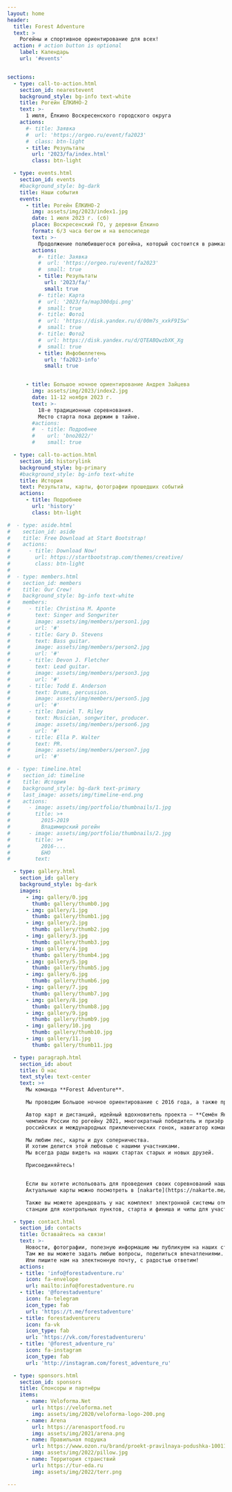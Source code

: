 ```yaml
---
layout: home
header:
  title: Forest Adventure
  text: >
    Рогейны и спортивное ориентирование для всех!
  action: # action button is optional
    label: Календарь
    url: '#events'


sections:
  - type: call-to-action.html
    section_id: nearestevent
    background_style: bg-info text-white
    title: Рогейн ЁЛКИНО-2
    text: >-
      1 июля, Ёлкино Воскресенского городского округа
    actions:
      #- title: Заявка
      #  url: 'https://orgeo.ru/event/fa2023'
      #  class: btn-light
      - title: Результаты
        url: '2023/fa/index.html'
        class: btn-light

  - type: events.html
    section_id: events
    #background_style: bg-dark
    title: Наши события
    events:
      - title: Рогейн ЁЛКИНО-2
        img: assets/img/2023/index1.jpg
        date: 1 июля 2023 г. (сб)
        place: Воскресенский ГО, у деревни Ёлкино
        format: 6/3 часа бегом и на велосипеде
        text: >-
          Продолжение полюбившегося рогейна, который состоится в рамках спортивного фестиваля ТОР.
        actions:
          #- title: Заявка
          #  url: 'https://orgeo.ru/event/fa2023'
          #  small: true
          - title: Результаты
            url: '2023/fa/'
            small: true
          #- title: Карта
          #  url: '2023/fa/map300dpi.png'
          #  small: true
          #- title: Фото1
          #  url: 'https://disk.yandex.ru/d/00m7s_xxkF9ISw'
          #  small: true
          #- title: Фото2
          #  url: https://disk.yandex.ru/d/QTEABQwzbXK_Xg
          #  small: true
          - title: Инфобюллетень
            url: 'fa2023-info'
            small: true


      - title: Большое ночное ориентирование Андрея Зайцева
        img: assets/img/2023/index2.jpg
        date: 11-12 ноября 2023 г.
        text: >-
          18-е традиционные соревнования.
          Место старта пока держим в тайне.
        #actions:
        #  - title: Подробнее
        #    url: 'bno2022/'
        #    small: true

  - type: call-to-action.html
    section_id: historylink
    background_style: bg-primary
    #background_style: bg-info text-white
    title: История
    text: Результаты, карты, фотографии прошедших событий
    actions:
      - title: Подробнее
        url: 'history'
        class: btn-light

#  - type: aside.html
#    section_id: aside
#    title: Free Download at Start Bootstrap!
#    actions:
#      - title: Download Now!
#        url: https://startbootstrap.com/themes/creative/
#        class: btn-light
#
#  - type: members.html
#    section_id: members
#    title: Our Crew!
#    background_style: bg-info text-white
#    members:
#      - title: Christina M. Aponte
#        text: Singer and Songwriter
#        image: assets/img/members/person1.jpg
#        url: '#'
#      - title: Gary D. Stevens
#        text: Bass guitar.
#        image: assets/img/members/person2.jpg
#        url: '#'
#      - title: Devon J. Fletcher
#        text: Lead guitar.
#        image: assets/img/members/person3.jpg
#        url: '#'
#      - title: Todd E. Anderson
#        text: Drums, percussion.
#        image: assets/img/members/person5.jpg
#        url: '#'
#      - title: Daniel T. Riley
#        text: Musician, songwriter, producer.
#        image: assets/img/members/person6.jpg
#        url: '#'
#      - title: Ella P. Walter
#        text: PR.
#        image: assets/img/members/person7.jpg
#        url: '#'

#  - type: timeline.html
#    section_id: timeline
#    title: История
#    background_style: bg-dark text-primary
#    last_image: assets/img/timeline-end.png
#    actions:
#      - image: assets/img/portfolio/thumbnails/1.jpg
#        title: >+
#          2015-2019
#          Владимирский рогейн
#      - image: assets/img/portfolio/thumbnails/2.jpg
#        title: >+
#          2016-...
#          БНО
#        text:

  - type: gallery.html
    section_id: gallery
    background_style: bg-dark
    images:
      - img: gallery/0.jpg
        thumb: gallery/thumb0.jpg
      - img: gallery/1.jpg
        thumb: gallery/thumb1.jpg
      - img: gallery/2.jpg
        thumb: gallery/thumb2.jpg
      - img: gallery/3.jpg
        thumb: gallery/thumb3.jpg
      - img: gallery/4.jpg
        thumb: gallery/thumb4.jpg
      - img: gallery/5.jpg
        thumb: gallery/thumb5.jpg
      - img: gallery/6.jpg
        thumb: gallery/thumb6.jpg
      - img: gallery/7.jpg
        thumb: gallery/thumb7.jpg
      - img: gallery/8.jpg
        thumb: gallery/thumb8.jpg
      - img: gallery/9.jpg
        thumb: gallery/thumb9.jpg
      - img: gallery/10.jpg
        thumb: gallery/thumb10.jpg
      - img: gallery/11.jpg
        thumb: gallery/thumb11.jpg

  - type: paragraph.html
    section_id: about
    title: О нас
    text_style: text-center
    text: >+
      Мы команда **Forest Adventure**.

      Мы проводим Большое ночное ориентирование с 2016 года, а также проводили [Владимирский рогейн](https://vrogaining.ru) с 2015 до 2018 года.

      Автор карт и дистанций, идейный вдохновитель проекта — **Семён Якимов**,
      чемпион России по рогейну 2021, многократный победитель и призёр рогейнов,
      российских и международных приключенческих гонок, навигатор команды Blizzard.

      Мы любим лес, карты и дух соперничества.
      И хотим делится этой любовью с нашими участниками.
      Мы всегда рады видеть на наших стартах старых и новых друзей.

      Присоединяйтесь!


      Если вы хотите испольовать для проведения своих соревнований наши карты, то мы готовы их предоставить бесплатно по запросу.
      Актуальные карты можно посмотреть в [nakarte](https://nakarte.me/#m=14/55.29732/38.81478&l=O/-cseyJuYW1lIjoiRkEgVE1TIiwidXJsIjoiaHR0cHM6Ly9zZW1icnVrLmdpdGh1Yi5pby9mYV90bXMve3p9L3t4fS97eX0ucG5nIiwidG1zIjp0cnVlLCJzY2FsZURlcGVuZGVudCI6ZmFsc2UsIm1heFpvb20iOjE3LCJpc092ZXJsYXkiOnRydWUsImlzVG9wIjp0cnVlfQ==)

      Также вы можете арендовать у нас комплект электронной системы отметки [Sportiduino]({{ "sportiduino/" | relative_url}}):
      станции для контрольных пунктов, старта и финиша и чипы для участников.

  - type: contact.html
    section_id: contacts
    title: Оставайтесь на связи!
    text: >-
      Новости, фотографии, полезную информацию мы публикуем на наших страницах в социальных сетях.
      Там же вы можете задать любые вопросы, поделиться впечатлениями.
      Или пишите нам на электнонную почту, с радостью ответим!
    actions:
    - title: 'info@forestadventure.ru'
      icon: fa-envelope
      url: mailto:info@forestadventure.ru
    - title: '@forestadventure'
      icon: fa-telegram
      icon_type: fab
      url: 'https://t.me/forestadventure'
    - title: forestadventureru
      icon: fa-vk
      icon_type: fab
      url: 'https://vk.com/forestadventureru'
    - title: '@forest_adventure_ru'
      icon: fa-instagram
      icon_type: fab
      url: 'http://instagram.com/forest_adventure_ru'

  - type: sponsors.html
    section_id: sponsors
    title: Спонсоры и партнёры
    items:
      - name: Veloforma.Net
        url: https://veloforma.net
        img: assets/img/2020/veloforma-logo-200.png
      - name: Arena
        url: https://arenasportfood.ru
        img: assets/img/2021/arena.png
      - name: Правильная подушка
        url: https://www.ozon.ru/brand/proekt-pravilnaya-podushka-100111938/
        img: assets/img/2022/pillow.jpg
      - name: Территория странствий
        url: https://tur-eda.ru
        img: assets/img/2022/terr.png

---
```

